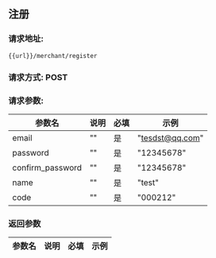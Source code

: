 ## 注册
### 请求地址:
```
{{url}}/merchant/register
```
### 请求方式: POST  
### 请求参数:  

|参数名|说明|必填|示例|  
 |---|---|---|---|  
|email|""|是|"tesdst@qq.com"|  
|password|""|是|"12345678"|  
|confirm_password|""|是|"12345678"|  
|name|""|是|"test"|  
|code|""|是|"000212"|  
### 返回参数  

|参数名|说明|必填|示例|  
 |---|---|---|---|  
